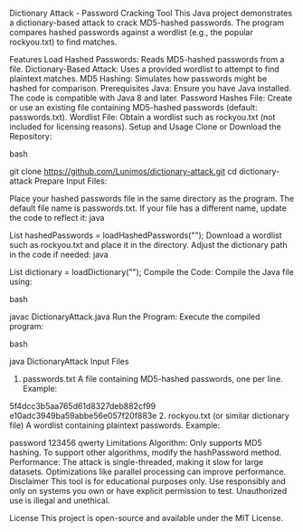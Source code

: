 Dictionary Attack - Password Cracking Tool
This Java project demonstrates a dictionary-based attack to crack MD5-hashed passwords. The program compares hashed passwords against a wordlist (e.g., the popular rockyou.txt) to find matches.

Features
Load Hashed Passwords: Reads MD5-hashed passwords from a file.
Dictionary-Based Attack: Uses a provided wordlist to attempt to find plaintext matches.
MD5 Hashing: Simulates how passwords might be hashed for comparison.
Prerequisites
Java: Ensure you have Java installed. The code is compatible with Java 8 and later.
Password Hashes File:
Create or use an existing file containing MD5-hashed passwords (default: passwords.txt).
Wordlist File:
Obtain a wordlist such as rockyou.txt (not included for licensing reasons).
Setup and Usage
Clone or Download the Repository:

bash

git clone https://github.com/Lunimos/dictionary-attack.git
cd dictionary-attack
Prepare Input Files:

Place your hashed passwords file in the same directory as the program. The default file name is passwords.txt. If your file has a different name, update the code to reflect it:
java

List<String> hashedPasswords = loadHashedPasswords("<your-file-name>");
Download a wordlist such as rockyou.txt and place it in the directory. Adjust the dictionary path in the code if needed:
java

List<String> dictionary = loadDictionary("<your-dictionary-file>");
Compile the Code: Compile the Java file using:

bash

javac DictionaryAttack.java
Run the Program: Execute the compiled program:

bash

java DictionaryAttack
Input Files
1. passwords.txt
A file containing MD5-hashed passwords, one per line.
Example:

5f4dcc3b5aa765d61d8327deb882cf99
e10adc3949ba59abbe56e057f20f883e
2. rockyou.txt (or similar dictionary file)
A wordlist containing plaintext passwords.
Example:

password
123456
qwerty
Limitations
Algorithm: Only supports MD5 hashing. To support other algorithms, modify the hashPassword method.
Performance: The attack is single-threaded, making it slow for large datasets. Optimizations like parallel processing can improve performance.
Disclaimer
This tool is for educational purposes only. Use responsibly and only on systems you own or have explicit permission to test. Unauthorized use is illegal and unethical.

License
This project is open-source and available under the MIT License.

